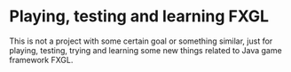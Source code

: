 # Playing, testing and learning FXGL
This is not a project with some certain goal or something similar,
just for playing, testing, trying and learning
some new things related to Java game framework FXGL.
